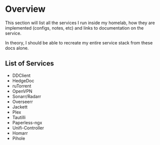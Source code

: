 # Overview

This section will list all the services I run inside my homelab, how they are implemented (configs, notes, etc) and
links to documentation on the service.

In theory, I should be able to recreate my entire service stack from these docs alone.

## List of Services

- DDClient
- HedgeDoc
- ruTorrent
- OpenVPN
- Sonarr/Radarr
- Overseerr
- Jackett
- Plex
- Tautilli
- Paperless-ngx
- Unifi-Controller
- Homarr
- Pihole
